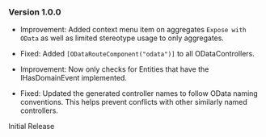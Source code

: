 ### Version 1.0.0

- Improvement: Added context menu item on aggregates `Expose with OData` as well as limited stereotype usage to only aggregates.

- Fixed: Added `[ODataRouteComponent("odata")]` to all ODataControllers.

- Improvement: Now only checks for Entities that have the IHasDomainEvent implemented.

- Fixed: Updated the generated controller names to follow OData naming conventions. This helps prevent conflicts with other similarly named controllers.

Initial Release